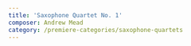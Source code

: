 ```yaml
---
title: 'Saxophone Quartet No. 1'
composer: Andrew Mead
category: /premiere-categories/saxophone-quartets
---
```

